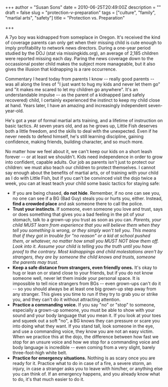 +++
author = "Susan Sons"
date = 2010-06-25T20:49:00Z
description = ""
draft = false
slug = "protection-v-preparation"
tags = ["culture", "family", "martial arts", "safety"]
title = "Protection vs. Preparation"

+++

A 7yo boy was kidnapped from someplace in Oregon.  It's received the kind of coverage parents can only get when their missing child is cute enough to imply profitability to network news directors.  During a one-year period studied by the DOJ (stat via missingkids.org), an average of 2,185 children were reported missing each day.  Paring the news coverage down to the occassional poster child makes the subject more manageable, but it also gives the illusion that kidnapping is a rare occurrence.

Commentary I heard today from parents I know -- really good parents -- was all along the lines of "I just want to hug my kids and never let them go" and "it makes me scared to let my children go anywhere".  It's an understandable impulse -- as the parent of a kidnapped (and safely recovered) child, I certainly experienced the instinct to keep my child close at hand.  Years later, I have an amazing and increasingly independent seven-year-old.

He's got a year of formal martial arts training, and a lifetime of instruction on basic tactics.  At seven years old, and as he grows up, Little Fish deserves both a little freedom, and the skills to deal with the unexpected.  Even if he never needs to defend himself, he's still learning discipline, gaining confidence, making friends, building character, and so much more.

No matter how we feel about it, we can't keep our kids on a short leash forever -- or at least we shouldn't.  Kids need independence in order to grow into confident, capable adults.  Our job as parents isn't just to protect our children: we must also teach our children to protect themselves.  I cannot say enough about the benefits of martial arts, or of training with your child as I do with Little Fish, but if you can't be convinced visit the dojo twice a week, you can at least teach your child some basic tactics for staying safe:

- If you are being chased, **do not hide**.  Remember, if no one can see you, no one can see if a BG (Bad Guy) steals you or hurts you, either.  Instead, **find a crowded place** and ask someone there to call the police.
- **Trust your instincts**.  If someone, even someone you love and trust, says or does something that gives you a bad feeling in the pit of your stomach, talk to a grown-up you trust as soon as you can.  *Parents, your child MUST learn from experience that you will believe them when they tell you something is wrong, or they simply won't tell you.  This means that if they got in trouble for "no reason" or a kid at school pushed them, or whatever, no matter how small you MUST NOT blow them off.  Look into it.  Assume your child is telling you the truth until you have proof to the contrary.  Most kidnappings and child molestations aren't by strangers, they are by someone the child knows and trusts, someone the parents may trust.*
- **Keep a safe distance from strangers, even friendly ones.**  It's okay to hug or lean on or stand close to your friends, but if you do not know someone well, never let them inside your personal space.  It is impossible to tell nice strangers from BGs -- even grown-ups can't do it -- so you should always be at least one big grown-up step away from any stranger.  This gives you time to run if they try to grab you or strike you, and they can't do it without attracting attention.
- **Practice a commanding voice.**  If you say "no" or "stop" to someone, especially a grown-up someone, you must be able to show with your sound and your body language that you mean it.  If you look at your toes and squeek out a soft "no", a BG knows they can pressure or scare you into doing what they want.  If you stand tall, look someone in the eye, and use a commanding voice, they know you are not an easy victim.  When we practice this at the dojo, the difference between how fast we stop for an unsure voice and how we stop for a commanding voice and body language is incredible -- even coming from a very slight, barely three-foot-high white belt.
- **Practice for emergency situations.**  Nothing is as scary once you are ready for it.  Practice what to do in case of a fire, a severe storm, an injury, in case a stranger asks you to leave with him/her, or anything else you can think of.  If an emergency happens, and you already know what to do, it's that much easier to do it.

